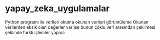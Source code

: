 # yapay_zeka_uygulamalar
Python programı ile  verileri okuma 
okunan verileri görüntüleme
Okunan verilerden eksik olan değerler var ise bunun çoklu veri arasından çekilmesi şeklinde farklı işlemler yapma
